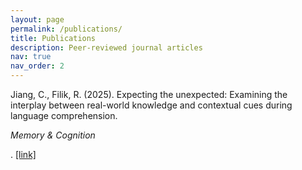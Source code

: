 ```yaml
---
layout: page
permalink: /publications/
title: Publications
description: Peer-reviewed journal articles
nav: true
nav_order: 2
---
```


Jiang, C., Filik, R. (2025). Expecting the unexpected: Examining the interplay between real-world knowledge and contextual cues during language comprehension. <p style="font-style: italic;">Memory & Cognition</p>. <a href='https://doi.org/10.3758/s13421-025-01689-x'>[link]</a>

